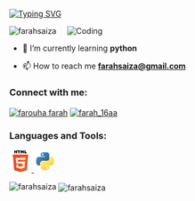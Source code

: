 
[![Typing SVG](https://readme-typing-svg.demolab.com?font=Fira+Code&pause=1000&color=9ACF2B&background=FFFFFF00&random=false&width=1000&lines=hellooo%F0%9F%91%8B%F0%9F%8F%BB!+It's+me+Farah+Saiza;You're+welcome+in+my+profile%F0%9F%A4%97;Hope+you+enjoy+it%F0%9F%99%8C%F0%9F%8F%BB)](https://git.io/typing-svg)

<img align="right" alt="Coding" width="400" src="https://user-images.githubusercontent.com/74038190/256977180-54fb7eef-b1e8-41dc-be97-57e4180b3b24.gif">


<p align="left"> <img src="https://komarev.com/ghpvc/?username=farahsaiza&label=Profile%20views&color=0e75b6&style=flat" alt="farahsaiza" /> </p>

- 🌱 I’m currently learning **python**

- 📫 How to reach me **farahsaiza@gmail.com**

<h3 align="left">Connect with me:</h3>
<p align="left">
<a href="https://fb.com/farouha farah" target="blank"><img align="center" src="https://raw.githubusercontent.com/rahuldkjain/github-profile-readme-generator/master/src/images/icons/Social/facebook.svg" alt="farouha farah" height="30" width="40" /></a>
<a href="https://instagram.com/farah_16aa" target="blank"><img align="center" src="https://raw.githubusercontent.com/rahuldkjain/github-profile-readme-generator/master/src/images/icons/Social/instagram.svg" alt="farah_16aa" height="30" width="40" /></a>
</p>

<h3 align="left">Languages and Tools:</h3>
<p align="left"> <a href="https://www.w3.org/html/" target="_blank" rel="noreferrer"> <img src="https://raw.githubusercontent.com/devicons/devicon/master/icons/html5/html5-original-wordmark.svg" alt="html5" width="40" height="40"/> </a> <a href="https://www.python.org" target="_blank" rel="noreferrer"> <img src="https://raw.githubusercontent.com/devicons/devicon/master/icons/python/python-original.svg" alt="python" width="40" height="40"/> </a> </p>

<p><img align="left" src="https://github-readme-stats.vercel.app/api/top-langs?username=farahsaiza&show_icons=true&locale=en&layout=compact" alt="farahsaiza" /></p>

<p>&nbsp;<img align="center" src="https://github-readme-stats.vercel.app/api?username=farahsaiza&show_icons=true&locale=en" alt="farahsaiza" /></p>


<!--
**Farahsaiza/Farahsaiza** is a ✨ _special_ ✨ repository because its `README.md` (this file) appears on your GitHub profile.

Here are some ideas to get you started:

- 🔭 I’m currently working on ...
- 🌱 I’m currently learning ...
- 👯 I’m looking to collaborate on ...
- 🤔 I’m looking for help with ...
- 💬 Ask me about ...
- 📫 How to reach me: ...
- 😄 Pronouns: ...
- ⚡ Fun fact: ...
-->
